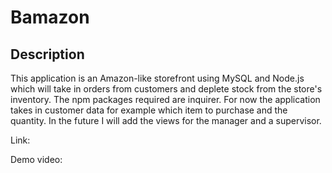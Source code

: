 # Bamazon

## Description
This application is an Amazon-like storefront using MySQL and Node.js which will take in orders from customers and deplete stock from the store's inventory.  The npm packages required are inquirer.
For now the application takes in customer data for example which item to purchase and the quantity.
In the future I will add the views for the manager and a supervisor.

Link:

Demo video: